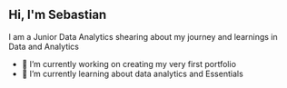 ## Hi, I'm Sebastian

I am a Junior Data Analytics shearing about my journey and learnings in Data and Analytics<br/>
- 🔭 I’m currently working on creating my very first portfolio
- 🌱 I’m currently learning about data analytics and Essentials
